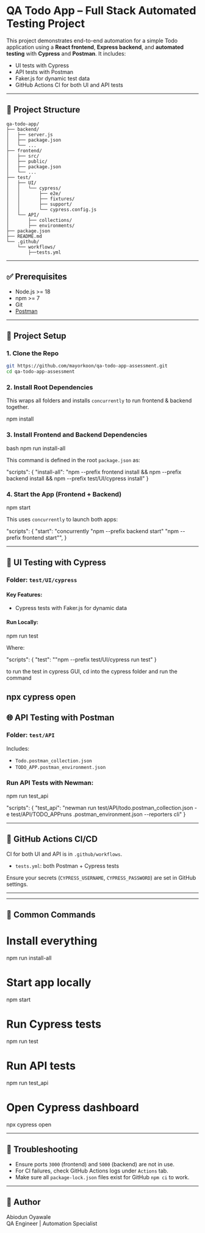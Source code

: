 
# QA Todo App – Full Stack Automated Testing Project

This project demonstrates end-to-end automation for a simple Todo application using a **React frontend**, **Express backend**, and **automated testing** with **Cypress** and **Postman**. It includes:
- UI tests with Cypress
- API tests with Postman
- Faker.js for dynamic test data
- GitHub Actions CI for both UI and API tests

---

## 📁 Project Structure

```
qa-todo-app/
├── backend/
│   ├── server.js
│   ├── package.json
│   └── ...
├── frontend/
│   ├── src/
│   ├── public/
│   ├── package.json
│   └── ...
├── test/
│   ├── UI/
│   │   └── cypress/
│   │       ├── e2e/
│   │       ├── fixtures/
│   │       ├── support/
│   │       └── cypress.config.js
│   └── API/
│       ├── collections/
│       ├── environments/
├── package.json
├── README.md
└── .github/
    └── workflows/
        ├──tests.yml
```

---

## ✅ Prerequisites

- Node.js >= 18
- npm >= 7
- Git
- [Postman](https://www.postman.com/downloads/)

---

## 🔧 Project Setup

### 1. Clone the Repo

```bash
git https://github.com/mayorkoon/qa-todo-app-assessment.git
cd qa-todo-app-assessment
```

### 2. Install Root Dependencies

This wraps all folders and installs `concurrently` to run frontend & backend together.


npm install


### 3. Install Frontend and Backend Dependencies

bash
npm run install-all

This command is defined in the root `package.json` as:

"scripts": {
  "install-all": "npm --prefix frontend install && npm --prefix backend install && npm --prefix test/UI/cypress install"
}

### 4. Start the App (Frontend + Backend)

npm start


This uses `concurrently` to launch both apps:

"scripts": {
  "start": "concurrently \"npm --prefix backend start\" \"npm --prefix frontend start\"",
}

---

## 🧪 UI Testing with Cypress

### Folder: `test/UI/cypress`

#### Key Features:
- Cypress tests with Faker.js for dynamic data

#### Run Locally:

npm run test


Where:

"scripts": {
  "test": ""npm --prefix test/UI/cypress run test"
}

to run the test in cypress GUI, cd into the cypress folder and run the command 

npx cypress open
---

## 🌐 API Testing with Postman

### Folder: `test/API`

Includes:

- `Todo.postman_collection.json`
- `TODO_APP.postman_environment.json`

### Run API Tests with Newman:


npm run test_api



"scripts": {
    "test_api": "newman run test/API/todo.postman_collection.json -e test/API/TODO_APPruns .postman_environment.json --reporters cli"
}


---

## 🤖 GitHub Actions CI/CD

CI for both UI and API is in `.github/workflows`.

- `tests.yml`: both Postman + Cypress tests


Ensure your secrets (`CYPRESS_USERNAME`, `CYPRESS_PASSWORD`) are set in GitHub settings.

---
---

## 🔄 Common Commands


# Install everything
npm run install-all

# Start app locally
npm start

# Run Cypress tests
npm run test

# Run API tests
npm run test_api

# Open Cypress dashboard
npx cypress open


---

## 🧼 Troubleshooting

- Ensure ports `3000` (frontend) and `5000` (backend) are not in use.
- For CI failures, check GitHub Actions logs under `Actions` tab.
- Make sure all `package-lock.json` files exist for GitHub `npm ci` to work.

---

## 👤 Author

Abiodun Oyawale  
QA Engineer | Automation Specialist

